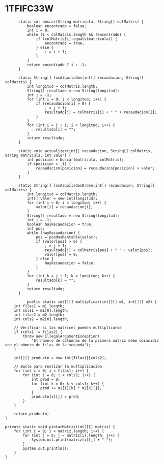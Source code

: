 # 1TFIFC33W

          static int buscar(String matricula, String[] colMatris) {
              boolean encontrado = false;
              int i = 0;
              while (i < colMatris.length && !encontrado) {
                  if (colMatris[i].equals(matricula)) {
                      encontrado = true;
                  } else {
                      i = i + 1;
                  }
              }
              return encontrado ? i : -1;
          }
      
          static String[] losAlquilados(int[] recaudacion, String[] colMatris) {
              int longitud = colMatris.length;
              String[] resultado = new String[longitud];
              int j = -1;
              for (int i = 0; i < longitud; i++) {
                  if (recaudacion[i] > 0) {
                      j = j + 1;
                      resultado[j] = colMatris[i] + " " + recaudacion[i];
                  }
              }
              for (int i = j + 1; i < longitud; i++) {
                  resultado[i] = "";
              }
              return resultado;
          }
      
          static void actualizar(int[] recaudacion, String[] colMatris, String matricula, int valor) {
              int posicion = buscar(matricula, colMatris);
              if (posicion > -1) {
                  recaudacion[posicion] = recaudacion[posicion] + valor;
              }
          }
      
          static String[] losAlquiladosOrden(int[] recaudacion, String[] colMatris) {
              int longitud = colMatris.length;
              int[] valor = new int[longitud];
              for (int i = 0; i < longitud; i++) {
                  valor[i] = recaudacion[i];
              }
              String[] resultado = new String[longitud];
              int j = -1;
              boolean hayRecaudacion = true;
              int pos;
              while (hayRecaudacion) {
                  pos = posMasRentable(valor);
                  if (valor[pos] > 0) {
                      j = j + 1;
                      resultado[j] = colMatris[pos] + " " + valor[pos];
                      valor[pos] = 0;
                  } else {
                      hayRecaudacion = false;
                  }
              }
              for (int k = j + 1; k < longitud; k++) {
                  resultado[k] = "";
              }
              return resultado;
          }

              public static int[][] multiplicar(int[][] m1, int[][] m2) {
        int filas1 = m1.length;
        int cols1 = m1[0].length;
        int filas2 = m2.length;
        int cols2 = m2[0].length;

        // Verificar si las matrices pueden multiplicarse
        if (cols1 != filas2) {
            throw new IllegalArgumentException(
                "El número de columnas de la primera matriz debe coincidir con el número de filas de la segunda");
        }

        int[][] producto = new int[filas1][cols2];

        // Bucle para realizar la multiplicación
        for (int i = 0; i < filas1; i++) {
            for (int j = 0; j < cols2; j++) {
                int prod = 0;
                for (int k = 0; k < cols1; k++) {
                    prod += m1[i][k] * m2[k][j];
                }
                producto[i][j] = prod;
            }
        }

        return producto;
    }

    private static void pintarMatriz(int[][] matriz) {
        for (int i = 0; i < matriz.length; i++) {
            for (int j = 0; j < matriz[i].length; j++) {
                System.out.print(matriz[i][j] + " ");
            }
            System.out.println();
        }
    }
